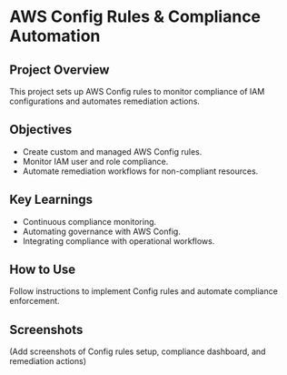 # AWS Config Rules & Compliance Automation

## Project Overview
This project sets up AWS Config rules to monitor compliance of IAM configurations and automates remediation actions.

## Objectives
- Create custom and managed AWS Config rules.
- Monitor IAM user and role compliance.
- Automate remediation workflows for non-compliant resources.

## Key Learnings
- Continuous compliance monitoring.
- Automating governance with AWS Config.
- Integrating compliance with operational workflows.

## How to Use
Follow instructions to implement Config rules and automate compliance enforcement.

## Screenshots
(Add screenshots of Config rules setup, compliance dashboard, and remediation actions)
